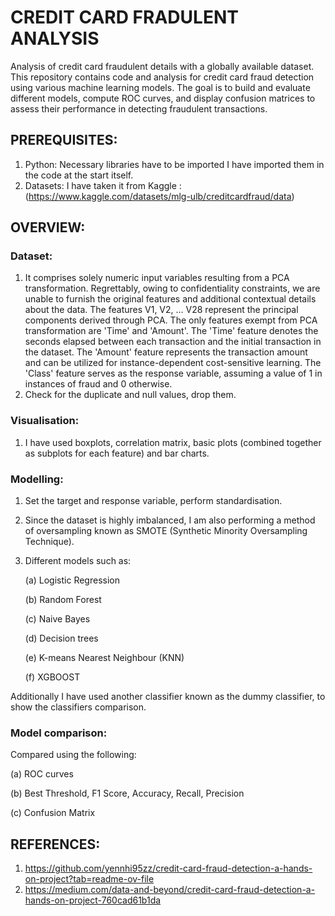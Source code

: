 # CREDIT CARD FRADULENT ANALYSIS 

Analysis of credit card fraudulent details with a globally available dataset. This repository contains code and analysis for credit card fraud detection using various machine learning models. The goal is to build and evaluate different models, compute ROC curves, and display confusion matrices to assess their performance in detecting fraudulent transactions. 

## PREREQUISITES:

1. Python:
   Necessary libraries have to be imported I have imported them in the code at the start itself. 
2. Datasets: I have taken it from Kaggle : (https://www.kaggle.com/datasets/mlg-ulb/creditcardfraud/data)

## OVERVIEW:

### Dataset:
1. It comprises solely numeric input variables resulting from a PCA transformation. Regrettably, owing to confidentiality constraints, we are unable to furnish the original features and additional contextual details about the data. The features V1, V2, … V28 represent the principal components derived through PCA. The only features exempt from PCA transformation are 'Time' and 'Amount'. The 'Time' feature denotes the seconds elapsed between each transaction and the initial transaction in the dataset. The 'Amount' feature represents the transaction amount and can be utilized for instance-dependent cost-sensitive learning. The 'Class' feature serves as the response variable, assuming a value of 1 in instances of fraud and 0 otherwise.
2. Check for the duplicate and null values, drop them.


### Visualisation:

1. I have used boxplots, correlation matrix, basic plots (combined together as subplots for each feature)
 and bar charts.

 ### Modelling:

1. Set the target and response variable, perform standardisation.
2. Since the dataset is highly imbalanced, I am also performing a method of oversampling known as SMOTE (Synthetic Minority Oversampling Technique).
3. Different models such as:

   	(a) Logistic Regression
    
   	(b) Random Forest
   
   	(c) Naive Bayes
   
   	(d) Decision trees
   
   	(e) K-means Nearest Neighbour (KNN)
   
   	(f) XGBOOST

Additionally I have used another classifier known as the dummy classifier, to show the classifiers comparison.

### Model comparison:

Compared using the following:

(a) ROC curves 	

(b) Best Threshold, F1 Score,	Accuracy,	Recall,	Precision

(c) Confusion Matrix 

## REFERENCES:

1. https://github.com/yennhi95zz/credit-card-fraud-detection-a-hands-on-project?tab=readme-ov-file
2. https://medium.com/data-and-beyond/credit-card-fraud-detection-a-hands-on-project-760cad61b1da

